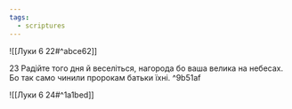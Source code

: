 ```yaml
---
tags:
  - scriptures
---
```


![[Луки 6 22#^abce62]]

23 Радійте того дня й веселіться, нагорода бо ваша велика на небесах. Бо так само чинили пророкам батьки їхні. ^9b51af

![[Луки 6 24#^1a1bed]]
